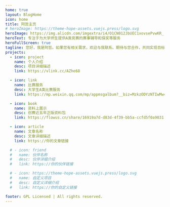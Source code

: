```yaml
---
home: true
layout: BlogHome
icon: home
title: 阿哲主页
# heroImage: https://theme-hope-assets.vuejs.press/logo.svg
heroImage: https://img.alicdn.com/imgextra/i4/O1CN012JbUEC1xovsePvwKR_!!6000000006491-2-tps-2560-2560.png
heroText: 专注于为大学师生提供A类竞赛的赛事辅导和保奖等服务
heroFullScreen: true
tagline: 您好，我是阿哲。如果您有相关需求，欢迎与我联系。期待与您合作，共同实现目标！
projects:
  - icon: project
    name: 个人介绍
    desc: 项目详细描述
    link: https://vlink.cc/AZhe68

  - icon: link
    name: 比赛服务
    desc: 大学生A类比赛服务
    link: https://mp.weixin.qq.com/mp/appmsgalbum?__biz=MzkzODYzNTIwMw==&action=getalbum&album_id=3680378785809055752#wechat_redirect

  - icon: book
    name: 资料上展示
    desc: 创赛近五年正版资料包
    link: https://flowus.cn/share/16919a7d-d83d-4f39-bb5a-ccfd5f0a9031

  - icon: article
    name: 文章名称
    desc: 文章详细描述
    link: https://你的文章链接

  # - icon: friend
  #   name: 伙伴名称
  #   desc: 伙伴详细介绍
  #   link: https://你的伙伴链接

  # - icon: https://theme-hope-assets.vuejs.press/logo.svg
  #   name: 自定义项目
  #   desc: 自定义详细介绍
  #   link: https://你的自定义链接

footer: GPL Licensed | All rights reserved.
---
```

<!-- 
这是一个博客主页的案例。

要使用此布局，你应该在页面前端设置 `layout: BlogHome` 和 `home: true`。 -->

<!-- 相关配置文档请见 [博客主页](https://theme-hope.vuejs.press/zh/guide/blog/home.html)。 -->
